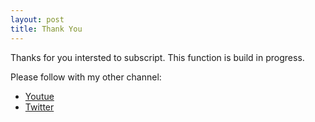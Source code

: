 ```yaml
---
layout: post
title: Thank You
---
```


Thanks for you intersted to subscript. This function is build in progress. 

Please follow with my other channel:

* [Youtue](https://www.youtube.com/@zeey5475)
* [Twitter](https://twitter.com/ZeeyHow)